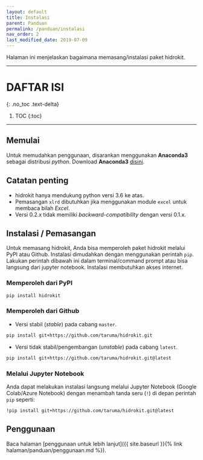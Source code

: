 ```yaml
---
layout: default
title: Instalasi
parent: Panduan
permalink: /panduan/instalasi
nav_order: 2
last_modified_date: 2019-07-09
---
```


Halaman ini menjelaskan bagaimana memasang/instalasi paket hidrokit.

---

# DAFTAR ISI
{: .no_toc .text-delta}

1. TOC
{:toc}

---

## Memulai

Untuk memudahkan penggunaan, disarankan menggunakan **Anaconda3** sebagai distribusi *python*. Download **Anaconda3** [disini](https://www.anaconda.com/download/). 

## Catatan penting
- hidrokit hanya mendukung python versi 3.6 ke atas.
- Pemasangan `xlrd` dibutuhkan jika menggunakan module `excel` untuk membaca bilah _Excel_.
- Versi 0.2.x tidak memiliki *backward-compatibility* dengan versi 0.1.x.

## Instalasi / Pemasangan

Untuk memasang hidrokit, Anda bisa memperoleh paket hidrokit melalui PyPI atau Github. Instalasi dimudahkan dengan menggunakan perintah `pip`. Lakukan perintah dibawah ini dalam terminal/command prompt atau bisa langsung dari jupyter notebook. Instalasi membutuhkan akses internet.

### Memperoleh dari PyPI

```bash
pip install hidrokit
```

### Memperoleh dari Github

- Versi stabil (_stable_) pada cabang `master`.

```bash
pip install git+https://github.com/taruma/hidrokit.git
```

- Versi tidak stabil/pengembangan (_unstable_) pada cabang `latest`.

```bash
pip install git+https://github.com/taruma/hidrokit.git@latest
```

### Melalui Jupyter Notebook

Anda dapat melakukan instalasi langsung melalui Jupyter Notebook (Google Colab/Azure Notebook) dengan menambah tanda seru (`!`) di depan perintah `pip` seperti:
```
!pip install git+https://github.com/taruma/hidrokit.git@latest
```

## Penggunaan

Baca halaman [penggunaan untuk lebih lanjut]({{ site.baseurl }}{% link halaman/panduan/penggunaan.md %}).
